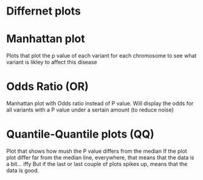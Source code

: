 # Differnet plots

# Manhattan plot
Plots that plot the p value of each variant for each chromosome to see what variant is likley to affect this disease

# Odds Ratio (OR)
Manhattan plot with Odds ratio instead of P value. 
Will display the odds for all variants with a P value under a sertain amount (to reduce noise)

# Quantile-Quantile plots (QQ)
Plot that shows how mush the P value differs from the median
If the plot plot differ far from the median line, everywhere, that means that the data is a bit... iffy
But if the last or last couple of plots spikes up, means that the data is good.

